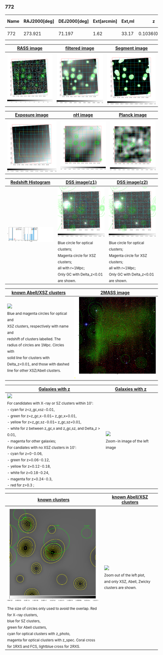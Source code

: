 <div STYLE="page-break-after: always;"></div>

### 772

|Name|RAJ2000[deg]|DEJ2000[deg] |Ext[arcmin]| Ext,ml | z | z_src| C|GC(XSZ,Delta_z<0.01)| GC(OPT,Delta_z<0.01)|GC| R_sig[arcmin] | R500[arcmin] | R500[Mpc]| CRsig[c/s] | CR500[c/s] |L500[1E44 erg/s]|F500[1E-12 erg/s/cm^2]| M500[1E14 Msun]|Tx[keV]|Cnt_sig|Beta|Rc[arcmin]|Comment|Alias|
|---|---|---|---|---|---|------|---|--------|---------|----------|---|---|---|---|---|---|---|---|---|---|---|---|---|---|
|772| 273.921| 71.197| 1.62| 33.17| 0.1036(0.007)| z1,| G| -| -| N, W| 10.262| 5.336| 0.609| 0.031(0.010)| 0.028(0.010)| 0.126(0.020)| 0.461(0.074)| 0.71(0.06)| 1.79(0.09)| 160.4| 0.931(-0.087+0.051)| 3.128(-0.418+0.349)| -| t032|

|[RASS image](../image/772/772_img.pdf)|[filtered image](../image/772/772_fil.pdf)|[Segment image](../image/772/772_seg.pdf)|
|-------------------|--------------------|-------------------|
| <img src="../image/772/772_img.png" width="300">  | <img src="../image/772/772_fil.png" width="300">   | <img src="../image/772/772_seg.png" width="300">  |

|[Exposure image](../image/772/772_mex.pdf)| [nH image](../image/772/772_nh.pdf)| [Planck image](../image/772/772_p.pdf)|
|-------------------|--------------------|-------------------|
|<img src="../image/772/772_mex.png" width="300">   | <img src="../image/772/772_nh.png" width="300">    | <img src="../image/772/772_p.png" width="300"> |

|[Redshift Histogram](../image/772/772_zg.pdf) | [DSS image(z1)](../image/772/772_dss_z1.pdf)      |  [DSS image(z2)](../image/772/772_dss_z2.pdf)    |
|-------------------|--------------------|-------------------|
|<img src="../image/772/772_zg.png" width="300"> |<img src="../image/772/772_dss_z1.png" width="300"> <sub><br>Blue circle for optical clusters; <br>Magenta circle for XSZ clusters; <br>all with r=1Mpc; <br>Only GC with Delta_z<0.01 are shown. </sub>| <img src="../image/772/772_dss_z2.png" width="300"><sub><br>Blue circle for optical clusters; <br>Magenta circle for XSZ clusters; <br>all with r=1Mpc; <br>Only GC with Delta_z<0.01 are shown. </sub> |

|[known Abell/XSZ clusters](../image/772/772_m.pdf) | [2MASS image](../image/772/772_2mass.pdf)      |
|-------------------|-------------------|
|<img src=../image/772/772_m.png width="300"> <br><sub>Blue and magenta circles for optical and <br>XSZ clusters, respectively with name and <br>redshift of clusters labelled. The <br>radius of circles are 1Mpc. Circles with <br>solid line for clusters with <br>Delta_z<0.01, and those with dashed <br>line for other XSZ/Abell clusters.        </sub>|<img src="../image/772/772_2mass.png" width="300">  |

|[Galaxies with z](../image/772/772_opt_ned.pdf) |[Galaxies with z](../image/772/772_opt_ned_zoom.pdf) |
|-------------------|-------------------|
| <img src=../image/772/772_opt_ned.png width="300"> <br><sub> For candidates with X-ray or SZ clusters within 10': <br> - cyan for z<z_gc,xsz-0.01, <br> - green for z=z_gc,x-0.01~ z_gc,x+0.01, <br> - yellow for z=z_gc,sz-0.01~ z_gc,sz+0.01, <br> - white for z between z_gc,x and z_gc,sz, and Delta_z > 0.01, <br> - magenta for other galaxies; <br>For candiates with no XSZ clusters in 10': <br> - cyan for z=0-0.06, <br> - green for z=0.06-0.12, <br> - yellow for z=0.12-0.18, <br> - white for z=0.18-0.24, <br> - magenta for z=0.24-0.3, <br> - red for z>0.3 ;  </sub>|<img src=../image/772/772_opt_ned_zoom.png width="300">  <br><sub> Zoom-in image of the left image</sub>|

|[known clusters](../image/772/772_gc.pdf) |[known Abell/XSZ clusters](../image/772/772_gc_large.pdf) |
|-------------------|-------------------|
| <img src=../image/772/772_gc.png width="300"> <br><sub> The size of circles only used to avoid the overlap. Red for X-ray clusters, <br> blue for SZ clusters, <br> green for Abell clusters, <br> cyan for optical clusters with z_photo, <br> magenta for optical clusters with z_spec. Coral cross for 1RXS and FCS, lightblue cross for 2RXS. </sub>|<img src=../image/772/772_gc_large.png width="300"> <br><sub> Zoom out of the left plot, <br> and only XSZ, Abell, Zwicky clusters are shown. </sub> |



